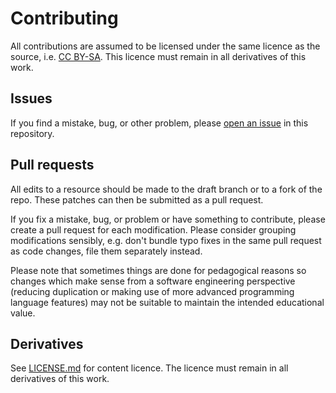 # Contributing

All contributions are assumed to be licensed under the same licence as the source, i.e.
[CC BY-SA](http://creativecommons.org/licenses/by-sa/4.0/). This licence must remain in all derivatives
of this work.

## Issues

If you find a mistake, bug, or other problem, please
[open an issue](https://github.com/raspberrypilearning/lost-in-space/issues) in this repository.

## Pull requests

All edits to a resource should be made to the draft branch or to a fork of the repo. These patches can
then be submitted as a pull request.

If you fix a mistake, bug, or problem or have something to contribute, please create a pull request
for each modification. Please consider grouping modifications sensibly, e.g. don't bundle typo fixes
in the same pull request as code changes, file them separately instead.

Please note that sometimes things are done for pedagogical reasons so changes which make sense from a
software engineering perspective (reducing duplication or making use of more advanced programming language
features) may not be suitable to maintain the intended educational value.

## Derivatives

See [LICENSE.md](LICENSE.md) for content licence. The licence must remain in all derivatives of this work.
